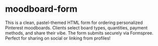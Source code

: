 # moodboard-form
This is a clean, pastel-themed HTML form for ordering personalized Pinterest moodboards. Clients select board types, quantities, payment methods, and share their vibe. The form submits securely via Formspree. Perfect for sharing on social or linking from profiles!
